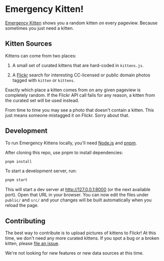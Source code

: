 # Emergency Kitten!

[Emergency Kitten](https://www.emergencykitten.com) shows you a random kitten on every pageview. Because sometimes you just need a kitten.

## Kitten Sources

Kittens can come from two places:

1.   A small set of curated kittens that are hard-coded in `kittens.js`.

2.   A [Flickr](https://www.flickr.com/) search for interesting CC-licensed or public domain photos tagged with `kitten` or `kittens`.

Exactly which place a kitten comes from on any given pageview is completely random. If the Flickr API call fails for any reason, a kitten from the curated set will be used instead.

From time to time you may see a photo that doesn't contain a kitten. This just means someone mistagged it on Flickr. Sorry about that.

## Development

To run Emergency Kittens locally, you'll need [Node.js](https://nodejs.org) and [pnpm](https://pnpm.io).

After cloning this repo, use pnpm to install dependencies:

```bash
pnpm install
```

To start a development server, run:

```bash
pnpm start
```

This will start a dev server at <http://127.0.0.1:8000> (or the next available port). Open that URL in your browser. You can now edit the files under `public/` and `src/` and your changes will be built automatically when you reload the page.

## Contributing

The best way to contribute is to upload pictures of kittens to Flickr! At this time, we don't need any more curated kittens. If you spot a bug or a broken kitten, please [file an issue](https://github.com/rgrove/emergencykitten/issues).

We're not looking for new features or new data sources at this time.
